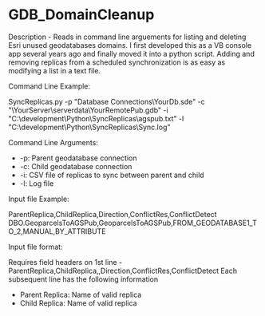 # GDB_DomainCleanup

 
Description - Reads in command line arguements for listing and deleting Esri unused geodatabases domains.  I first developed this as a VB console app several years ago and finally moved it into a python script.  Adding and removing replicas from a scheduled synchronization is as easy as modifying a list in a text file.
 
 Command Line Example: 
 
 SyncReplicas.py -p "Database Connections\\YourDb.sde"  -c "\\YourServer\\serverdata\\YourRemotePub.gdb" -i "C:\development\Python\SyncReplicas\agspub.txt" -l "C:\development\Python\SyncReplicas\Sync.log"
 
 Command Line Arguments:
 * -p: Parent geodatabase connection
 * -c: Child geodatabase connection
 * -i: CSV file of replicas to sync between parent and child
 * -l: Log file
 
 Input file Example:
 
 ParentReplica,ChildReplica,Direction,ConflictRes,ConflictDetect
 DBO.GeoparcelsToAGSPub,GeoparcelsToAGSPub,FROM_GEODATABASE1_TO_2,MANUAL,BY_ATTRIBUTE
 
 Input file format:
 
 Requires field headers on 1st line -  ParentReplica,ChildReplica,,Direction,ConflictRes,ConflictDetect
 Each subsequent line has the following information
 
 * Parent Replica: Name of valid replica
 *  Child Replica: Name of valid replica
